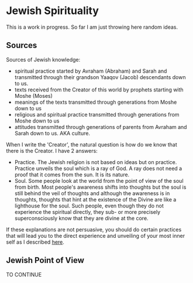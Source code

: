 # Jewish Spirituality

This is a work in progress. So far I am just throwing here random ideas.

## Sources

Sources of Jewish knowledge:
- spiritual practice started by Avraham (Abraham) and Sarah and transmitted through their grandson Yaaqov (Jacob) descendants down to us.
- texts received from the Creator of this world by prophets starting with Moshe (Moses)
- meanings of the texts transmitted through generations from Moshe down to us
- religious and spiritual practice transmitted through generations from Moshe down to us
- attitudes transmitted through generations of parents from Avraham and Sarah down to us. AKA culture.

When I write the 'Creator', the natural question is how do we know that there is the Creator.
I have 2 answers:
- Practice. The Jewish religion is not based on ideas but on practice. Practice unveils the soul which is a ray of God. A ray does not need a proof that it comes from the sun. It is its nature.
- Soul. Some people look at the world from the point of view of the soul from birth. Most people's awareness shifts into thoughts but the soul is still behind the veil of thoughts and although the awareness is in thoughts, thoughts that hint at the existence of the Divine are like a lighthouse for the soul. Such people, even though they do not experience the spiritual directly, they sub- or more precisely superconsciously know that they are divine at the core.

If these explanations are not persuasive, you should do certain practices that will lead you to the direct experience and unveiling of your most inner self as I described [here](../main/README.md).

## Jewish Point of View

TO CONTINUE
